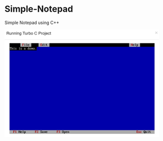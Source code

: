 # Simple-Notepad
Simple Notepad using C++

<p alige = "center">
  <img src = "https://github.com/mandanaGh/Simple-Notepad/blob/main/images/notepad.jpg" width = "600" />
  </p>
